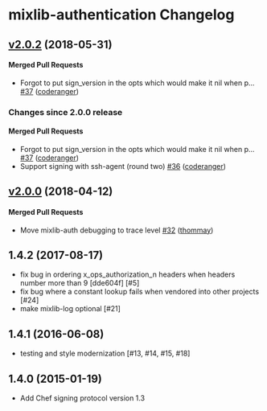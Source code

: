 # mixlib-authentication Changelog

<!-- latest_release 2.0.2 -->
## [v2.0.2](https://github.com/chef/mixlib-authentication/tree/v2.0.2) (2018-05-31)

#### Merged Pull Requests
- Forgot to put sign_version in the opts which would make it nil when p… [#37](https://github.com/chef/mixlib-authentication/pull/37) ([coderanger](https://github.com/coderanger))
<!-- latest_release -->

<!-- release_rollup since=2.0.0 -->
### Changes since 2.0.0 release

#### Merged Pull Requests
- Forgot to put sign_version in the opts which would make it nil when p… [#37](https://github.com/chef/mixlib-authentication/pull/37) ([coderanger](https://github.com/coderanger)) <!-- 2.0.2 -->
-  Support signing with ssh-agent (round two) [#36](https://github.com/chef/mixlib-authentication/pull/36) ([coderanger](https://github.com/coderanger)) <!-- 2.0.1 -->
<!-- release_rollup -->

<!-- latest_stable_release -->
## [v2.0.0](https://github.com/chef/mixlib-authentication/tree/v2.0.0) (2018-04-12)

#### Merged Pull Requests
- Move mixlib-auth debugging to trace level [#32](https://github.com/chef/mixlib-authentication/pull/32) ([thommay](https://github.com/thommay))
<!-- latest_stable_release -->

## 1.4.2 (2017-08-17)

- fix bug in ordering x_ops_authorization_n headers when headers
  number more than 9 [dde604f] [#5]
- fix bug where a constant lookup fails when vendored into other
  projects [#24]
- make mixlib-log optional [#21]

## 1.4.1 (2016-06-08)

- testing and style modernization [#13, #14, #15, #18]

## 1.4.0 (2015-01-19)

- Add Chef signing protocol version 1.3